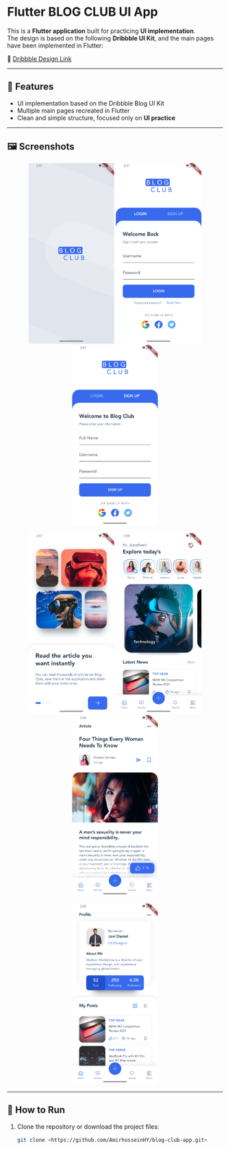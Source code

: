 # Flutter BLOG CLUB UI App

This is a **Flutter application** built for practicing **UI implementation**.  
The design is based on the following **Dribbble UI Kit**, and the main pages have been implemented in Flutter:

🔗 [Dribbble Design Link](https://dribbble.com/shots/15039580-BLOG-CLUB-Blog-UI-kit-Freebie)

---

## 📱 Features
- UI implementation based on the Dribbble Blog UI Kit  
- Multiple main pages recreated in Flutter  
- Clean and simple structure, focused only on **UI practice**  

---

## 🖼️ Screenshots

<p align="center">
  <img src="screenshots/splash.png" alt="Screenshot 1" width="200"/>
  <img src="screenshots/login.png" alt="Screenshot 2" width="200"/>
  <img src="screenshots/signup.png" alt="Screenshot 3" width="200"/>
</p>

<p align="center">
  <img src="screenshots/onboarding.png" alt="Screenshot 4" width="200"/>
  <img src="screenshots/home.png" alt="Screenshot 5" width="200"/>
  <img src="screenshots/article.png" alt="Screenshot 6" width="200"/>
</p>

<p align="center">
  <img src="screenshots/profile.png" alt="Screenshot 7" width="200"/>
</p>

---

## 🚀 How to Run
1. Clone the repository or download the project files:
   ```bash
   git clone <https://github.com/AmirhosseinHY/blog-club-app.git>
